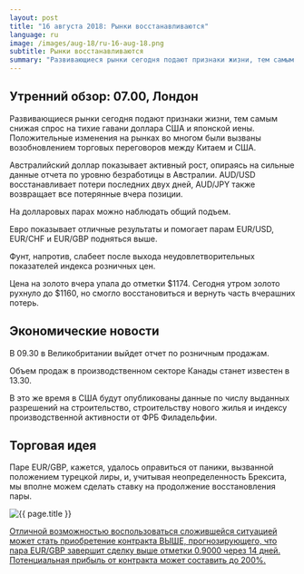 ```yaml
---
layout: post
title: "16 августа 2018: Рынки восстанавливаются"
language: ru
image: /images/aug-18/ru-16-aug-18.png
subtitle: Рынки восстанавливаются
summary: "Развивающиеся рынки сегодня подают признаки жизни, тем самым снижая спрос на тихие гавани доллара США и японской иены"
---
```

## Утренний обзор: 07.00, Лондон
 
Развивающиеся рынки сегодня подают признаки жизни, тем самым снижая спрос на тихие гавани доллара США и японской иены. Положительные изменения на рынках во многом были вызваны возобновлением торговых переговоров между Китаем и США.

Австралийский доллар показывает активный рост, опираясь на сильные данные отчета по уровню безработицы в Австралии. AUD/USD восстанавливает потери последних двух дней, AUD/JPY также возвращает все потерянные вчера позиции.

На долларовых парах можно наблюдать общий подъем.

Евро показывает отличные результаты и помогает парам EUR/USD, EUR/CHF и EUR/GBP подняться выше.

Фунт, напротив, слабеет после выхода неудовлетворительных показателей индекса розничных цен.

Цена на золото вчера упала до отметки $1174. Сегодня утром золото рухнуло до $1160, но смогло восстановиться и вернуть часть вчерашних потерь.
 
## Экономические новости
 
В 09.30 в Великобритании выйдет отчет по розничным продажам.

Объем продаж в производственном секторе Канады станет известен в 13.30.

В это же время в США будут опубликованы данные по числу выданных разрешений на строительство, строительству нового жилья и индексу производственной активности от ФРБ Филадельфии.
 
## Торговая идея
 
Паре EUR/GBP, кажется, удалось оправиться от паники, вызванной положением турецкой лиры, и, учитывая неопределенность Брексита, мы вполне можем сделать ставку на продолжение восстановления пары.

<img src="{{ site.url }}/images/aug-18/ru-16-aug-18.png" alt="{{ page.title }}"  title="{{ page.title }}">

<a href="%LINK%%?currency=USD&market=forex&underlying=frxEURGBP&formname=higherlower&duration_amount=14&duration_units=d&amount=10&amount_type=stake&expiry_type=duration&barrier=0.9" target="_blank" rel="noopener noreferrer nofollow">Отличной возможностью воспользоваться сложившейся ситуацией может стать приобретение контракта ВЫШЕ, прогнозирующего, что пара EUR/GBP завершит сделку выше отметки 0.9000 через 14 дней. Потенциальная прибыль от контракта может составить до 200%.</a>
